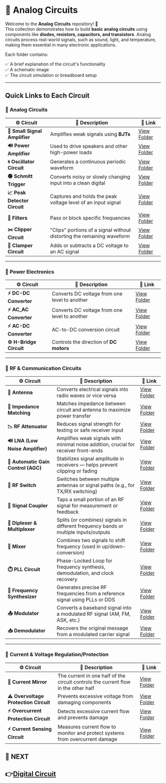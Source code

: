 # 🔌 Analog Circuits

Welcome to the **Analog Circuits** repository! 🎉  
This collection demonstrates how to build **basic analog circuits** using components like **diodes, resistors, capacitors, and transistors**. Analog circuits process real-world signals, such as sound, light, and temperature, making them essential in many electronic applications.

Each folder contains:

✅ A brief explanation of the circuit's functionality  
✅ A schematic image  
✅ The circuit simulation or breadboard setup  

---

## Quick Links to Each Circuit

### 🔹 **Analog Circuits**  

| ⚙️ Circuit                 | 📜 Description                                                                  | 🔗 Link                                              |
|---------------------------|------------------------------------------------------------------------------|-----------------------------------------------------|
| **📢 Small Signal Amplifier** | Amplifies weak signals using **BJTs**                                      | [View Folder](./Analog_Basic/Small_Signal_Amplifier) |
| **🔊 Power Amplifier**       | Used to drive speakers and other high-power loads                          | [View Folder](./Analog_Basic/Power_Amplifier)     |
| **🌀 Oscillator Circuit**    | Generates a continuous periodic waveform                                   | [View Folder](./Analog_Basic/Oscillator)         |
| **🟢 Schmitt Trigger**       | Converts noisy or slowly changing input into a clean digital  | [View Folder](./Analog_Basic/Schmitt_trigger)     |
| **📈 Peak Detector Circuit** | Captures and holds the peak voltage level of an input signal | [View Folder](./Analog_Basic/Peak_Detector)     |
| **🔎 Filters**               |  Pass or block specific frequencies                     | [View Folder](./Analog_Basic/Filters/)            |
| **✂️ Clipper Circuit**       | "Clips" portions of a signal without distorting the remaining waveform   | [View Folder](./Analog_Basic/Clipper_Circuit/)    |
| **🔼 Clamper Circuit**       | Adds or subtracts a DC voltage to an AC signal                              | [View Folder](./Analog_Basic/Clamper_Circuits/)   |


---
### 🔹 **Power Electronics**  
| ⚙️ Circuit                 | 📜 Description                                                                  | 🔗 Link                                              |
|---------------------------|------------------------------------------------------------------------------|-----------------------------------------------------|
| **⚡ DC-DC Converter**       | Converts DC voltage from one level to another                               | [View Folder](./Power_Electronics/DCDC_Converter/)     |
| **⚡ AC_AC Converter**       | Converts DC voltage from one level to another                               | [View Folder](./Power_Electronics/ACAC_Converter/)     |
| **⚡ AC-DC Converter**       | AC-to-DC conversion circuit                                                 | [View Folder](./Power_Electronics/Rectifier/)          |
| **⚙️ H-Bridge Circuit** | Controls the direction of **DC motors** | [View Folder](./Power_Electronics/H_Bridge) |

---

### 📡 **RF & Communication Circuits**

| ⚙️ Circuit                         | 📜 Description                                                                  | 🔗 Link                                              |
|------------------------------------|---------------------------------------------------------------------------------|-----------------------------------------------------|
| **📡 Antenna**                     | Converts electrical signals into radio waves or vice versa                      | [View Folder](./RF_Communication/Antenna)                            |
| **📡 Impedance Matching**          | Matches impedance between circuit and antenna to maximize power transfer        | [View Folder](./RF_Communication/Impedance_Matching)                 |
| **📉 RF Attenuator**               | Reduces signal strength for testing or safe receiver input                      | [View Folder](./RF_Communication/RF_Attenuator)                      |
| **🔊 LNA (Low Noise Amplifier)**   | Amplifies weak signals with minimal noise addition, crucial for receiver front-ends | [View Folder](./RF_Communication/LNA)                           |
| **🔄 Automatic Gain Control (AGC)**| Stabilizes signal amplitude in receivers — helps prevent clipping or fading     | [View Folder](./RF_Communication/AGC)                                |
| **📵 RF Switch**                   | Switches between multiple antennas or signal paths (e.g., for TX/RX switching)  | [View Folder](./RF_Communication/RF_Switch)                          |
| **🔀 Signal Coupler**              | Taps a small portion of an RF signal for measurement or feedback                | [View Folder](./RF_Communication/Signal_Coupler)                     |
| **🔂 Diplexer & Multiplexer**      | Splits (or combines) signals in different frequency bands or multiple inputs/outputs | [View Folder](./RF_Communication/Diplexer)         |
| **🔁 Mixer**                       | Combines two signals to shift frequency (used in up/down-conversion)            | [View Folder](./RF_Communication/Mixer)                              |
| **⏱️ PLL Circuit**                 | Phase-Locked Loop for frequency synthesis, demodulation, and clock recovery     | [View Folder](./RF_Communication/PLL)                                |
| **🧭 Frequency Synthesizer**       | Generates precise RF frequencies from a reference signal using PLLs or DDS      | [View Folder](./RF_Communication/Frequency_Synthesizer)              |
| **📤 Modulator**                   | Converts a baseband signal into a modulated RF signal (AM, FM, ASK, etc.)       | [View Folder](./RF_Communication/Modulator)                          |
| **📥 Demodulator**                 | Recovers the original message from a modulated carrier signal                   | [View Folder](./RF_Communication/Demodulator)                        |
        
---
### 🔹 **Current & Voltage Regulation/Protection**  

| ⚙️ Circuit                     | 📜 Description                                                                  | 🔗 Link                                              |
|-------------------------------|---------------------------------------------------------------------------------|-----------------------------------------------------|
| **🔄 Current Mirror**        | The current in one half of the circuit controls the current flow in the other half | [View Folder](./Circuit_Protection/Current_mirror/)      |
| **⚠️ Overvoltage Protection Circuit** | Prevents excessive voltage from damaging components  | [View Folder](./Circuit_Protection/Overvoltage) |
| **⚡ Overcurrent Protection Circuit** | Detects excessive current flow and prevents damage  | [View Folder](./Circuit_Protection/Overcurrent) |
| **⚡ Current Sensing Circuit** | Measures current flow to monitor and protect systems from overcurrent damage | [View Folder](./Circuit_Protection/Current_Sensing)             |

## 🔹 NEXT  
**👉[Digital Circuit](../Digital_Circuit)**
---
